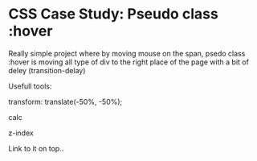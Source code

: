 # CSS Case Study: Pseudo class :hover 

Really simple project where by moving mouse on the span, psedo class :hover is moving all type of div to the right place of the page with a bit of deley (transition-delay) 

Usefull tools:

transform: translate(-50%, -50%);

calc 

z-index

Link to it on top..
